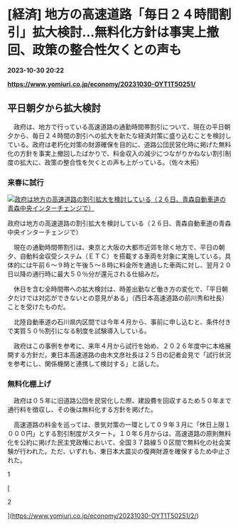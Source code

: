 # [経済] 地方の高速道路「毎日２４時間割引」拡大検討…無料化方針は事実上撤回、政策の整合性欠くとの声も

**2023-10-30 20:22**

**https://www.yomiuri.co.jp/economy/20231030-OYT1T50251/**

平日朝夕から拡大検討
----------

　政府は、地方で行っている高速道路の通勤時間帯割引について、現在の平日朝夕から、毎日２４時間の割引への拡大を新たな経済対策に盛り込むことを検討している。政府は老朽化対策の財源確保を目的に、道路公団民営化時に掲げた無料化の方針を事実上撤回したばかりで、料金収入の減少につながりかねない割引制度の拡大に、政策の整合性を欠くとの声も上がっている。（佐々木拓）

### 来春に試行

[![政府は地方の高速道路の割引拡大を検討している（２６日、青森自動車道の青森中央インターチェンジで）](https://www.yomiuri.co.jp/media/2023/10/20231030-OYT1I50164-1.jpg)](https://www.yomiuri.co.jp/pluralphoto/20231030-OYT1I50164/)

政府は地方の高速道路の割引拡大を検討している（２６日、青森自動車道の青森中央インターチェンジで）

　現在の通勤時間帯割引は、東京と大阪の大都市近郊を除く地方で、平日の朝夕、自動料金収受システム（ＥＴＣ）を搭載する車両を対象に実施している。具体的には午前６～９時と午後５～８時に料金所を通過した車両に対し、翌月２０日以降の通行時に最大５０％分が還元される仕組みだ。

　休日を含む全時間帯への拡大検討は、時差出勤など働き方の変化で、「平日朝夕だけでは対応ができないとの意見がある」（西日本高速道路の前川秀和社長）ことを受けたものだ。

　北陸自動車道の石川県内区間では今年４月から、事前に申し込むと、条件付きで実質５０％割引になる制度を試験導入している。

　政府はこの事例を参考に、来年４月から試行を始め、２０２６年度中に本格展開する方針だ。東日本高速道路の由木文彦社長は２５日の記者会見で「試行状況を参考にし、関係機関と連携して検討する」と話した。

### 無料化棚上げ

　政府は０５年に旧道路公団を民営化した際、建設費を回収するため５０年まで通行料を徴収し、その後は無料化する方針を掲げた。

　高速道路の料金を巡っては、景気対策の一環として０９年３月に「休日上限１０００円」とする割引制度がスタート。１０年６月からは、高速道路の原則無料化を公約に掲げた民主党政権において、全国３７路線５０区間で無料化の社会実験が行われた。ただ、いずれも、東日本大震災の復興財源を確保するため中止された。

1

[

2

](https://www.yomiuri.co.jp/economy/20231030-OYT1T50251/2/)